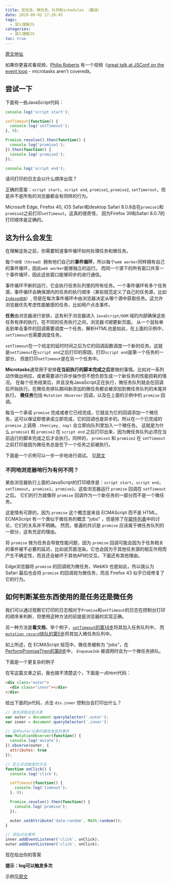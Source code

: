 ```yaml
---
title: 宏任务，微任务，队列和schedules （翻译）
date: 2019-09-02 17:28:45
tags:
  - 深入理解JS
categories:
  - 深入理解JS
toc: true
---
```


[原文地址](https://jakearchibald.com/2015/tasks-microtasks-queues-and-schedules/)

如果你更喜欢看视频，[Philip Roberts](https://twitter.com/philip_roberts) 有一个视频《[great talk at JSConf on the event loop](https://www.youtube.com/watch?v=8aGhZQkoFbQ) - microtasks aren't covered》。

## 尝试一下
下面有一些JavaScript代码：
```javascript
console.log('script start');

setTimeout(function() {
  console.log('setTimeout');
}, 0);

Promise.resolve().then(function() {
  console.log('promise1');
}).then(function() {
  console.log('promise2');
});

console.log('script end');
```
请问打印的日志会以什么顺序出现？

正确的答案：`script start`，`script end`, `promise1`, `promise2`, `setTimerout`，但是并不是所有的浏览器都会有同样的行为。

Microsoft Edge, Firefox 40, iOS Safari和desktop Safari 8.0.8会在`promise1`和`promise2`之前打印`setTimeout`。这真的很奇怪，
因为Firefox 39和Safari 8.0.7的打印顺序是正确的。

## 这为什么会发生

在理解这些之前，你需要知道事件循环如何处理任务和微任务。

每个`线程（thread）`拥有他们自己的**事件循环**，所以每个`web worker`同样拥有自己的事件循环，因此`web worker`能够独立的运行。
而同一个源下的所有窗口共享一个事件循环，因此这些窗口能够同步的进行通信。

事件循环不断的运行，它会执行任务队列里的所有任务。一个事件循环有多个任务源，事件循环会确保源内的任务的执行顺序（某些规范定义了自己的任务源，比如[`IndexedDB`](https://w3c.github.io/IndexedDB/#database-access-task-source)）,
但是在每次事件循环中由浏览器决定从哪个源中获取任务。这允许浏览器优先考虑性能敏感的任务，比如用户点击事件。

**任务**由浏览器进行安排，这有利于浏览器进入 `JavaScript/DOM` 域的内部确保这些任务有序的执行。在不同的任务执行之间，浏览器*可能*更新页面。
从一个鼠标单击到单击事件的回调需要调度一个任务，解析HTML也是如此，在上面的示例中，`setTimeout`也需要调度任务。

`setTimeout`在一个给定的延时时间之后为它的回调函数调度一个新的任务。这就是`setTimeout`在`script end`之后打印的原因，打印`script end`是第一个任务的一部分，
但是打印`setTimeout`是在另一个任务中。

**Microtasks**通常用于安排**在当前执行的脚本完成之后**要做的事情。比如对一系列动作做出响应，或者需要进行异步操作但不想负担生成一个新任务的性能损耗的情况。
在每个任务结束后，并且没有JavaScript正在执行，微任务队列就会在回调后开始执行。在微任务排队期间新添加的微任务都会被添加到微任务队列的末尾并执行。
**微任务**包括 `Mutation Observer` 回调，以及在上面的示例中的 `promise` 回调。

每当一个承诺 `promise` 完成或者它已经完成，它就会为它的回调添加一个微任务。这可以保证即使承诺立即完成，它的回调也是异步的。所以在一个已完成的 `promise` 上调用 `.then(yey, nay)` 会立即向队列里加入一个微任务。
这就是为什么 `promise1` 和 `promise2` 在 `script end` 之后打印出来，因为微任务队列必须在当前运行的脚本完成之后才会执行。同样的， `promise1` 和 `promise2` 在 `setTimeout` 之前打印是因为微任务总是在下一个任务之前被执行。

下面是一个示例可以一步一步地进行调试。
见[原文](https://jakearchibald.com/2015/tasks-microtasks-queues-and-schedules/)

### 不同地浏览器地行为有何不同？

某些浏览器执行上面的JavaScript的打印顺序是：`script start`，`script end`，`setTimeout`，`promise1`，`promise2`。这些浏览器运行 `promise` 回调在 `setTimeout` 之后。
它们的行为就像将 `promise` 回调作为一个新任务的一部分而不是一个微任务。

这是情有可原的，因为 `promise` 这个概念是来自 ECMAScript 而不是 HTML。ECMAScript 有一个类似于微任务的概念 "jobs" ，但是除了在[邮件列表](https://esdiscuss.org/topic/the-initialization-steps-for-web-browsers#content-16)中的讨论，它们的关系并不明确。
然而，普遍的共识是 `promise` 应该属于微任务队列的一部分，这有充足的理由。

将 `promise` 做为任务会导致性能问题，因为 `promise` 回调可能会因为于任务相关的事件被不必要的延迟，比如说页面渲染。它也会因为于其他任务源的相互作用而产生不确定性，而且还会破坏于其他API的交互。下面还有其他理由。

Edge浏览器将 `promise` 的回调视为微任务，WebKit 也是如此，所以我认为 Safari 最后也会将 `promise` 的回调视为微任务，而且 Firefox 43 似乎已经修复了它的行为。

## 如何判断某些东西使用的是任务还是微任务

我们可以通过观察它打印的日志相对于`Promise`和`setTimeout`的日志在控制台打印的顺序来判断，但使用这种方法的前提是浏览器的实现正确。

另一种方法是**看文档**，举个例子，[`setTimeout`的第14步](https://html.spec.whatwg.org/multipage/timers-and-user-prompts.html#timer-initialisation-steps)将其加入任务队列中，
而[`mutation record`排队的第5步](https://dom.spec.whatwg.org/#queue-a-mutation-record)将其加入微任务队列中。

如上所述，在 ECMAScript 规范中，微任务被称为 "jobs"，在[PerformPromiseThen的第8步](https://www.ecma-international.org/ecma-262/6.0/#sec-performpromisethen)中， `EnqueueJob` 被调用时会为一个微任务排队。

下面是一个更复杂的例子

在写这篇文章之前，我也搞不清楚这个，下面是一点html代码：
```html
<div class="outer">
  <div class="inner"></div>
</div>
``` 

给出下面的js代码，点击 `div.inner` 控制台会打印出什么？

```javascript
// 首先获取这些元素
var outer = document.querySelector('.outer');
var inner = document.querySelector('.inner');

// 监听outer元素的属性改变的事件
new MutationObserver(function() {
  console.log('mutate');
}).observe(outer, {
  attributes: true
});

// 定义点击触发的方法
function onClick() {
  console.log('click');

  setTimeout(function() {
    console.log('timeout');
  }, 0);

  Promise.resolve().then(function() {
    console.log('promise');
  });

  outer.setAttribute('data-random', Math.random());
}

// 添加点击事件
inner.addEventListener('click', onClick);
outer.addEventListener('click', onClick);
```

现在给出你的答案

**提示：log可以触发多次**

示例见[原文](https://jakearchibald.com/2015/tasks-microtasks-queues-and-schedules/)

